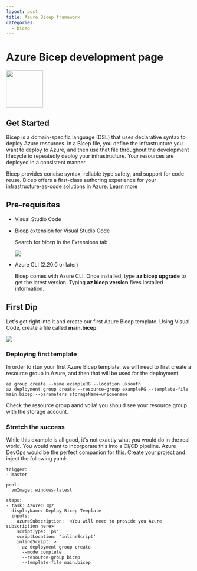 ```yaml
---
layout: post
title: Azure Bicep framework
categories:
  - bicep
---
```


# Azure Bicep development page

<img src="/Portfolio/images/bicep.png" width="100" height="100" />

## Get Started

Bicep is a domain-specific language (DSL) that uses declarative syntax to deploy Azure resources. In a Bicep file, you define the infrastructure you want to deploy to Azure, and then use that file throughout the development lifecycle to repeatedly deploy your infrastructure. Your resources are deployed in a consistent manner.

Bicep provides concise syntax, reliable type safety, and support for code reuse. Bicep offers a first-class authoring experience for your infrastructure-as-code solutions in Azure. [Learn more](https://docs.microsoft.com/en-us/azure/azure-resource-manager/bicep/overview)

## Pre-requisites

- Visual Studio Code
- Bicep extension for Visual Studio Code
  
  Search for *bicep* in the Extensions tab
  
  <img src="/Portfolio/images/bicep-extension.png" />
  
- Azure CLI (2.20.0 or later)
  
  Bicep comes with Azure CLI. Once installed, type **az bicep upgrade** to get the latest version.
  Typing **az bicep version** fives installed information.
  
## First Dip

Let's get right into it and create our first Azure Bicep template. Using Visual Code, create a file called **main.bicep**.

<img src="/Portfolio/images/AzureBicep-GetStarted.png" />

### Deploying first template

In order to rtun your first Azure Bicep template, we will need to first create a resource group in Azure, and then that will be used for the deployment.

```
az group create --name exampleRG --location uksouth
az deployment group create --resource-group exampleRG --template-file main.bicep --parameters storageName=uniquename
```

Check the resource group aand voila! you should see your resource group with the storage account.

### Stretch the success

While this example is all good, it's not exactly what you would do in the real world. You would want to incorporate this into a CI/CD pipeline.
Azure DevOps would be the perfect companion for this. Create your project and inject the following yaml:
```
trigger:
- master

pool:
  vmImage: windows-latest

steps:
- task: AzureCLI@2
  displayName: Deploy Bicep Template
  inputs:
    azureSubscription: '<You will need to provide you Azure subscription here>'
    scriptType: 'ps'
    scriptLocation: 'inlineScript'
    inlineScript: >
      az deployment group create
      --mode complete
      --resource-group bicep 
      --template-file main.bicep
```

